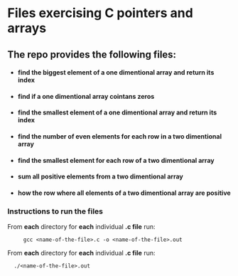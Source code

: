 # Files exercising C pointers and arrays
## The repo provides the following files:  
 
   * #### find the biggest element of a one dimentional array and return its index
   * #### find if a  one dimentional array cointans zeros
   * #### find the smallest element of a one dimentional array and return its index
   * #### find the number of even elements for each row in a two dimentional array
   * #### find the smallest element for each row of a two dimentional array      
   * #### sum all positive elements from a two dimentional array
   * #### how the row where all elements of a two dimentional array are positive    

### Instructions to run the files
From **each** directory for **each** individual **.c file** run:  

         gcc <name-of-the-file>.c -o <name-of-the-file>.out

From **each** directory for **each** individual **.c file** run:  

      ./<name-of-the-file>.out   
